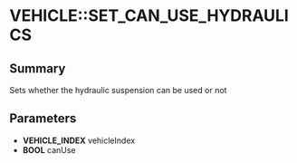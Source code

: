 # VEHICLE::SET_CAN_USE_HYDRAULICS

## Summary
Sets whether the hydraulic suspension can be used or not

## Parameters
* **VEHICLE_INDEX** vehicleIndex
* **BOOL** canUse